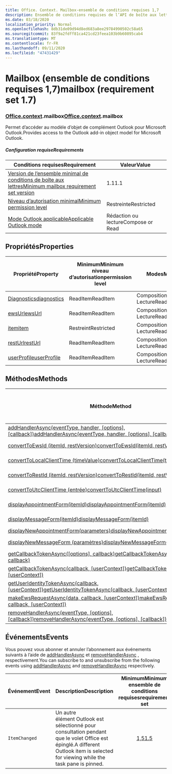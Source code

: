 ```yaml
---
title: Office. Context. Mailbox-ensemble de conditions requises 1,7
description: Ensemble de conditions requises de l’API de boîte aux lettres Outlook 1,7 du modèle objet boîte aux lettres.
ms.date: 03/18/2020
localization_priority: Normal
ms.openlocfilehash: 8db31de09d94d8ed683a8ee29784990502c58a65
ms.sourcegitcommit: 83f9a2fdff81ca421cd23feea103b9b60895cab4
ms.translationtype: MT
ms.contentlocale: fr-FR
ms.lasthandoff: 09/11/2020
ms.locfileid: "47431429"
---
```

# <a name="mailbox-requirement-set-17"></a><span data-ttu-id="a1c1a-103">Mailbox (ensemble de conditions requises 1,7)</span><span class="sxs-lookup"><span data-stu-id="a1c1a-103">mailbox (requirement set 1.7)</span></span>

### <a name="officecontextmailbox"></a><span data-ttu-id="a1c1a-104">[Office](office.md)[.context](office.context.md).mailbox</span><span class="sxs-lookup"><span data-stu-id="a1c1a-104">[Office](office.md)[.context](office.context.md).mailbox</span></span>

<span data-ttu-id="a1c1a-105">Permet d’accéder au modèle d’objet de complément Outlook pour Microsoft Outlook.</span><span class="sxs-lookup"><span data-stu-id="a1c1a-105">Provides access to the Outlook add-in object model for Microsoft Outlook.</span></span>

##### <a name="requirements"></a><span data-ttu-id="a1c1a-106">Configuration requise</span><span class="sxs-lookup"><span data-stu-id="a1c1a-106">Requirements</span></span>

|<span data-ttu-id="a1c1a-107">Conditions requises</span><span class="sxs-lookup"><span data-stu-id="a1c1a-107">Requirement</span></span>| <span data-ttu-id="a1c1a-108">Valeur</span><span class="sxs-lookup"><span data-stu-id="a1c1a-108">Value</span></span>|
|---|---|
|[<span data-ttu-id="a1c1a-109">Version de l’ensemble minimal de conditions de boîte aux lettres</span><span class="sxs-lookup"><span data-stu-id="a1c1a-109">Minimum mailbox requirement set version</span></span>](../../requirement-sets/outlook-api-requirement-sets.md)| <span data-ttu-id="a1c1a-110">1.1</span><span class="sxs-lookup"><span data-stu-id="a1c1a-110">1.1</span></span>|
|[<span data-ttu-id="a1c1a-111">Niveau d’autorisation minimal</span><span class="sxs-lookup"><span data-stu-id="a1c1a-111">Minimum permission level</span></span>](../../../outlook/understanding-outlook-add-in-permissions.md)| <span data-ttu-id="a1c1a-112">Restreinte</span><span class="sxs-lookup"><span data-stu-id="a1c1a-112">Restricted</span></span>|
|[<span data-ttu-id="a1c1a-113">Mode Outlook applicable</span><span class="sxs-lookup"><span data-stu-id="a1c1a-113">Applicable Outlook mode</span></span>](../../../outlook/outlook-add-ins-overview.md#extension-points)| <span data-ttu-id="a1c1a-114">Rédaction ou lecture</span><span class="sxs-lookup"><span data-stu-id="a1c1a-114">Compose or Read</span></span>|

## <a name="properties"></a><span data-ttu-id="a1c1a-115">Propriétés</span><span class="sxs-lookup"><span data-stu-id="a1c1a-115">Properties</span></span>

| <span data-ttu-id="a1c1a-116">Propriété</span><span class="sxs-lookup"><span data-stu-id="a1c1a-116">Property</span></span> | <span data-ttu-id="a1c1a-117">Minimum</span><span class="sxs-lookup"><span data-stu-id="a1c1a-117">Minimum</span></span><br><span data-ttu-id="a1c1a-118">niveau d’autorisation</span><span class="sxs-lookup"><span data-stu-id="a1c1a-118">permission level</span></span> | <span data-ttu-id="a1c1a-119">Modes</span><span class="sxs-lookup"><span data-stu-id="a1c1a-119">Modes</span></span> | <span data-ttu-id="a1c1a-120">Type de retour</span><span class="sxs-lookup"><span data-stu-id="a1c1a-120">Return type</span></span> | <span data-ttu-id="a1c1a-121">Minimum</span><span class="sxs-lookup"><span data-stu-id="a1c1a-121">Minimum</span></span><br><span data-ttu-id="a1c1a-122">ensemble de conditions requises</span><span class="sxs-lookup"><span data-stu-id="a1c1a-122">requirement set</span></span> |
|---|---|---|---|:---:|
| [<span data-ttu-id="a1c1a-123">Diagnostics</span><span class="sxs-lookup"><span data-stu-id="a1c1a-123">diagnostics</span></span>](/javascript/api/outlook/office.mailbox?view=outlook-js-1.7&preserve-view=true#diagnostics) | <span data-ttu-id="a1c1a-124">ReadItem</span><span class="sxs-lookup"><span data-stu-id="a1c1a-124">ReadItem</span></span> | <span data-ttu-id="a1c1a-125">Composition</span><span class="sxs-lookup"><span data-stu-id="a1c1a-125">Compose</span></span><br><span data-ttu-id="a1c1a-126">Lecture</span><span class="sxs-lookup"><span data-stu-id="a1c1a-126">Read</span></span> | [<span data-ttu-id="a1c1a-127">Diagnostics</span><span class="sxs-lookup"><span data-stu-id="a1c1a-127">Diagnostics</span></span>](/javascript/api/outlook/office.diagnostics?view=outlook-js-1.7&preserve-view=true) | [<span data-ttu-id="a1c1a-128">1.1</span><span class="sxs-lookup"><span data-stu-id="a1c1a-128">1.1</span></span>](../requirement-set-1.1/outlook-requirement-set-1.1.md) |
| [<span data-ttu-id="a1c1a-129">ewsUrl</span><span class="sxs-lookup"><span data-stu-id="a1c1a-129">ewsUrl</span></span>](/javascript/api/outlook/office.mailbox?view=outlook-js-1.7&preserve-view=true#ewsurl) | <span data-ttu-id="a1c1a-130">ReadItem</span><span class="sxs-lookup"><span data-stu-id="a1c1a-130">ReadItem</span></span> | <span data-ttu-id="a1c1a-131">Composition</span><span class="sxs-lookup"><span data-stu-id="a1c1a-131">Compose</span></span><br><span data-ttu-id="a1c1a-132">Lecture</span><span class="sxs-lookup"><span data-stu-id="a1c1a-132">Read</span></span> | <span data-ttu-id="a1c1a-133">Chaîne</span><span class="sxs-lookup"><span data-stu-id="a1c1a-133">String</span></span> | [<span data-ttu-id="a1c1a-134">1.1</span><span class="sxs-lookup"><span data-stu-id="a1c1a-134">1.1</span></span>](../requirement-set-1.1/outlook-requirement-set-1.1.md) |
| [<span data-ttu-id="a1c1a-135">item</span><span class="sxs-lookup"><span data-stu-id="a1c1a-135">item</span></span>](office.context.mailbox.item.md) | <span data-ttu-id="a1c1a-136">Restreint</span><span class="sxs-lookup"><span data-stu-id="a1c1a-136">Restricted</span></span> | <span data-ttu-id="a1c1a-137">Composition</span><span class="sxs-lookup"><span data-stu-id="a1c1a-137">Compose</span></span><br><span data-ttu-id="a1c1a-138">Lecture</span><span class="sxs-lookup"><span data-stu-id="a1c1a-138">Read</span></span> | [<span data-ttu-id="a1c1a-139">Élément</span><span class="sxs-lookup"><span data-stu-id="a1c1a-139">Item</span></span>](/javascript/api/outlook/office.item?view=outlook-js-1.7&preserve-view=true) | [<span data-ttu-id="a1c1a-140">1.1</span><span class="sxs-lookup"><span data-stu-id="a1c1a-140">1.1</span></span>](../requirement-set-1.1/outlook-requirement-set-1.1.md) |
| [<span data-ttu-id="a1c1a-141">restUrl</span><span class="sxs-lookup"><span data-stu-id="a1c1a-141">restUrl</span></span>](/javascript/api/outlook/office.mailbox?view=outlook-js-1.7&preserve-view=true#resturl) | <span data-ttu-id="a1c1a-142">ReadItem</span><span class="sxs-lookup"><span data-stu-id="a1c1a-142">ReadItem</span></span> | <span data-ttu-id="a1c1a-143">Composition</span><span class="sxs-lookup"><span data-stu-id="a1c1a-143">Compose</span></span><br><span data-ttu-id="a1c1a-144">Lecture</span><span class="sxs-lookup"><span data-stu-id="a1c1a-144">Read</span></span> | <span data-ttu-id="a1c1a-145">Chaîne</span><span class="sxs-lookup"><span data-stu-id="a1c1a-145">String</span></span> | [<span data-ttu-id="a1c1a-146">1,5</span><span class="sxs-lookup"><span data-stu-id="a1c1a-146">1.5</span></span>](../requirement-set-1.5/outlook-requirement-set-1.5.md) |
| [<span data-ttu-id="a1c1a-147">userProfile</span><span class="sxs-lookup"><span data-stu-id="a1c1a-147">userProfile</span></span>](/javascript/api/outlook/office.mailbox?view=outlook-js-1.7&preserve-view=true#userprofile) | <span data-ttu-id="a1c1a-148">ReadItem</span><span class="sxs-lookup"><span data-stu-id="a1c1a-148">ReadItem</span></span> | <span data-ttu-id="a1c1a-149">Composition</span><span class="sxs-lookup"><span data-stu-id="a1c1a-149">Compose</span></span><br><span data-ttu-id="a1c1a-150">Lecture</span><span class="sxs-lookup"><span data-stu-id="a1c1a-150">Read</span></span> | [<span data-ttu-id="a1c1a-151">Profil</span><span class="sxs-lookup"><span data-stu-id="a1c1a-151">UserProfile</span></span>](/javascript/api/outlook/office.userprofile?view=outlook-js-1.7&preserve-view=true) | [<span data-ttu-id="a1c1a-152">1.1</span><span class="sxs-lookup"><span data-stu-id="a1c1a-152">1.1</span></span>](../requirement-set-1.1/outlook-requirement-set-1.1.md) |

## <a name="methods"></a><span data-ttu-id="a1c1a-153">Méthodes</span><span class="sxs-lookup"><span data-stu-id="a1c1a-153">Methods</span></span>

| <span data-ttu-id="a1c1a-154">Méthode</span><span class="sxs-lookup"><span data-stu-id="a1c1a-154">Method</span></span> | <span data-ttu-id="a1c1a-155">Minimum</span><span class="sxs-lookup"><span data-stu-id="a1c1a-155">Minimum</span></span><br><span data-ttu-id="a1c1a-156">niveau d’autorisation</span><span class="sxs-lookup"><span data-stu-id="a1c1a-156">permission level</span></span> | <span data-ttu-id="a1c1a-157">Modes</span><span class="sxs-lookup"><span data-stu-id="a1c1a-157">Modes</span></span> | <span data-ttu-id="a1c1a-158">Minimum</span><span class="sxs-lookup"><span data-stu-id="a1c1a-158">Minimum</span></span><br><span data-ttu-id="a1c1a-159">ensemble de conditions requises</span><span class="sxs-lookup"><span data-stu-id="a1c1a-159">requirement set</span></span> |
|---|---|---|:---:|
| <span data-ttu-id="a1c1a-160">[addHandlerAsync(eventType, handler, [options], [callback])](/javascript/api/outlook/office.mailbox?view=outlook-js-1.7&preserve-view=true#addhandlerasync-eventtype--handler--options--callback-)</span><span class="sxs-lookup"><span data-stu-id="a1c1a-160">[addHandlerAsync(eventType, handler, [options], [callback])](/javascript/api/outlook/office.mailbox?view=outlook-js-1.7&preserve-view=true#addhandlerasync-eventtype--handler--options--callback-)</span></span> | <span data-ttu-id="a1c1a-161">ReadItem</span><span class="sxs-lookup"><span data-stu-id="a1c1a-161">ReadItem</span></span> | <span data-ttu-id="a1c1a-162">Composition</span><span class="sxs-lookup"><span data-stu-id="a1c1a-162">Compose</span></span><br><span data-ttu-id="a1c1a-163">Lecture</span><span class="sxs-lookup"><span data-stu-id="a1c1a-163">Read</span></span> | [<span data-ttu-id="a1c1a-164">1,5</span><span class="sxs-lookup"><span data-stu-id="a1c1a-164">1.5</span></span>](../requirement-set-1.5/outlook-requirement-set-1.5.md) |
| [<span data-ttu-id="a1c1a-165">convertToEwsId (itemId, restVersion)</span><span class="sxs-lookup"><span data-stu-id="a1c1a-165">convertToEwsId(itemId, restVersion)</span></span>](/javascript/api/outlook/office.mailbox?view=outlook-js-1.7&preserve-view=true#converttoewsid-itemid--restversion-) | <span data-ttu-id="a1c1a-166">Restreint</span><span class="sxs-lookup"><span data-stu-id="a1c1a-166">Restricted</span></span> | <span data-ttu-id="a1c1a-167">Composition</span><span class="sxs-lookup"><span data-stu-id="a1c1a-167">Compose</span></span><br><span data-ttu-id="a1c1a-168">Lecture</span><span class="sxs-lookup"><span data-stu-id="a1c1a-168">Read</span></span> | [<span data-ttu-id="a1c1a-169">1.3</span><span class="sxs-lookup"><span data-stu-id="a1c1a-169">1.3</span></span>](../requirement-set-1.3/outlook-requirement-set-1.3.md) |
| [<span data-ttu-id="a1c1a-170">convertToLocalClientTime (timeValue)</span><span class="sxs-lookup"><span data-stu-id="a1c1a-170">convertToLocalClientTime(timeValue)</span></span>](/javascript/api/outlook/office.mailbox?view=outlook-js-1.7&preserve-view=true#converttolocalclienttime-timevalue-) | <span data-ttu-id="a1c1a-171">ReadItem</span><span class="sxs-lookup"><span data-stu-id="a1c1a-171">ReadItem</span></span> | <span data-ttu-id="a1c1a-172">Composition</span><span class="sxs-lookup"><span data-stu-id="a1c1a-172">Compose</span></span><br><span data-ttu-id="a1c1a-173">Lecture</span><span class="sxs-lookup"><span data-stu-id="a1c1a-173">Read</span></span> | [<span data-ttu-id="a1c1a-174">1.1</span><span class="sxs-lookup"><span data-stu-id="a1c1a-174">1.1</span></span>](../requirement-set-1.1/outlook-requirement-set-1.1.md) |
| [<span data-ttu-id="a1c1a-175">convertToRestId (itemId, restVersion)</span><span class="sxs-lookup"><span data-stu-id="a1c1a-175">convertToRestId(itemId, restVersion)</span></span>](/javascript/api/outlook/office.mailbox?view=outlook-js-1.7&preserve-view=true#converttorestid-itemid--restversion-) | <span data-ttu-id="a1c1a-176">Restreint</span><span class="sxs-lookup"><span data-stu-id="a1c1a-176">Restricted</span></span> | <span data-ttu-id="a1c1a-177">Composition</span><span class="sxs-lookup"><span data-stu-id="a1c1a-177">Compose</span></span><br><span data-ttu-id="a1c1a-178">Lecture</span><span class="sxs-lookup"><span data-stu-id="a1c1a-178">Read</span></span> | [<span data-ttu-id="a1c1a-179">1.3</span><span class="sxs-lookup"><span data-stu-id="a1c1a-179">1.3</span></span>](../requirement-set-1.3/outlook-requirement-set-1.3.md) |
| [<span data-ttu-id="a1c1a-180">convertToUtcClientTime (entrée)</span><span class="sxs-lookup"><span data-stu-id="a1c1a-180">convertToUtcClientTime(input)</span></span>](/javascript/api/outlook/office.mailbox?view=outlook-js-1.7&preserve-view=true#converttoutcclienttime-input-) | <span data-ttu-id="a1c1a-181">ReadItem</span><span class="sxs-lookup"><span data-stu-id="a1c1a-181">ReadItem</span></span> | <span data-ttu-id="a1c1a-182">Composition</span><span class="sxs-lookup"><span data-stu-id="a1c1a-182">Compose</span></span><br><span data-ttu-id="a1c1a-183">Lecture</span><span class="sxs-lookup"><span data-stu-id="a1c1a-183">Read</span></span> | [<span data-ttu-id="a1c1a-184">1.1</span><span class="sxs-lookup"><span data-stu-id="a1c1a-184">1.1</span></span>](../requirement-set-1.1/outlook-requirement-set-1.1.md) |
| [<span data-ttu-id="a1c1a-185">displayAppointmentForm(itemId)</span><span class="sxs-lookup"><span data-stu-id="a1c1a-185">displayAppointmentForm(itemId)</span></span>](/javascript/api/outlook/office.mailbox?view=outlook-js-1.7&preserve-view=true#displayappointmentform-itemid-) | <span data-ttu-id="a1c1a-186">ReadItem</span><span class="sxs-lookup"><span data-stu-id="a1c1a-186">ReadItem</span></span> | <span data-ttu-id="a1c1a-187">Composition</span><span class="sxs-lookup"><span data-stu-id="a1c1a-187">Compose</span></span><br><span data-ttu-id="a1c1a-188">Lecture</span><span class="sxs-lookup"><span data-stu-id="a1c1a-188">Read</span></span> | [<span data-ttu-id="a1c1a-189">1.1</span><span class="sxs-lookup"><span data-stu-id="a1c1a-189">1.1</span></span>](../requirement-set-1.1/outlook-requirement-set-1.1.md) |
| [<span data-ttu-id="a1c1a-190">displayMessageForm(itemId)</span><span class="sxs-lookup"><span data-stu-id="a1c1a-190">displayMessageForm(itemId)</span></span>](/javascript/api/outlook/office.mailbox?view=outlook-js-1.7&preserve-view=true#displaymessageform-itemid-) | <span data-ttu-id="a1c1a-191">ReadItem</span><span class="sxs-lookup"><span data-stu-id="a1c1a-191">ReadItem</span></span> | <span data-ttu-id="a1c1a-192">Composition</span><span class="sxs-lookup"><span data-stu-id="a1c1a-192">Compose</span></span><br><span data-ttu-id="a1c1a-193">Lecture</span><span class="sxs-lookup"><span data-stu-id="a1c1a-193">Read</span></span> | [<span data-ttu-id="a1c1a-194">1.1</span><span class="sxs-lookup"><span data-stu-id="a1c1a-194">1.1</span></span>](../requirement-set-1.1/outlook-requirement-set-1.1.md) |
| [<span data-ttu-id="a1c1a-195">displayNewAppointmentForm(parameters)</span><span class="sxs-lookup"><span data-stu-id="a1c1a-195">displayNewAppointmentForm(parameters)</span></span>](/javascript/api/outlook/office.mailbox?view=outlook-js-1.7&preserve-view=true#displaynewappointmentform-parameters-) | <span data-ttu-id="a1c1a-196">ReadItem</span><span class="sxs-lookup"><span data-stu-id="a1c1a-196">ReadItem</span></span> | <span data-ttu-id="a1c1a-197">Lecture</span><span class="sxs-lookup"><span data-stu-id="a1c1a-197">Read</span></span> | [<span data-ttu-id="a1c1a-198">1.1</span><span class="sxs-lookup"><span data-stu-id="a1c1a-198">1.1</span></span>](../requirement-set-1.1/outlook-requirement-set-1.1.md) |
| [<span data-ttu-id="a1c1a-199">displayNewMessageForm (paramètres)</span><span class="sxs-lookup"><span data-stu-id="a1c1a-199">displayNewMessageForm(parameters)</span></span>](/javascript/api/outlook/office.mailbox?view=outlook-js-1.7&preserve-view=true#displaynewmessageform-parameters-) | <span data-ttu-id="a1c1a-200">ReadItem</span><span class="sxs-lookup"><span data-stu-id="a1c1a-200">ReadItem</span></span> | <span data-ttu-id="a1c1a-201">Composition</span><span class="sxs-lookup"><span data-stu-id="a1c1a-201">Compose</span></span><br><span data-ttu-id="a1c1a-202">Lecture</span><span class="sxs-lookup"><span data-stu-id="a1c1a-202">Read</span></span> | [<span data-ttu-id="a1c1a-203">1,6</span><span class="sxs-lookup"><span data-stu-id="a1c1a-203">1.6</span></span>](../requirement-set-1.6/outlook-requirement-set-1.6.md) |
| <span data-ttu-id="a1c1a-204">[getCallbackTokenAsync([options], callback)](/javascript/api/outlook/office.mailbox?view=outlook-js-1.7&preserve-view=true#getcallbacktokenasync-options--callback-)</span><span class="sxs-lookup"><span data-stu-id="a1c1a-204">[getCallbackTokenAsync([options], callback)](/javascript/api/outlook/office.mailbox?view=outlook-js-1.7&preserve-view=true#getcallbacktokenasync-options--callback-)</span></span> | <span data-ttu-id="a1c1a-205">ReadItem</span><span class="sxs-lookup"><span data-stu-id="a1c1a-205">ReadItem</span></span> | <span data-ttu-id="a1c1a-206">Composition</span><span class="sxs-lookup"><span data-stu-id="a1c1a-206">Compose</span></span><br><span data-ttu-id="a1c1a-207">Lecture</span><span class="sxs-lookup"><span data-stu-id="a1c1a-207">Read</span></span> | [<span data-ttu-id="a1c1a-208">1,5</span><span class="sxs-lookup"><span data-stu-id="a1c1a-208">1.5</span></span>](../requirement-set-1.5/outlook-requirement-set-1.5.md) |
| <span data-ttu-id="a1c1a-209">[getCallbackTokenAsync(callback, [userContext])](/javascript/api/outlook/office.mailbox?view=outlook-js-1.7&preserve-view=true#getcallbacktokenasync-callback--usercontext-)</span><span class="sxs-lookup"><span data-stu-id="a1c1a-209">[getCallbackTokenAsync(callback, [userContext])](/javascript/api/outlook/office.mailbox?view=outlook-js-1.7&preserve-view=true#getcallbacktokenasync-callback--usercontext-)</span></span> | <span data-ttu-id="a1c1a-210">ReadItem</span><span class="sxs-lookup"><span data-stu-id="a1c1a-210">ReadItem</span></span> | <span data-ttu-id="a1c1a-211">Composition</span><span class="sxs-lookup"><span data-stu-id="a1c1a-211">Compose</span></span><br><span data-ttu-id="a1c1a-212">Lecture</span><span class="sxs-lookup"><span data-stu-id="a1c1a-212">Read</span></span> | [<span data-ttu-id="a1c1a-213">1.3</span><span class="sxs-lookup"><span data-stu-id="a1c1a-213">1.3</span></span>](../requirement-set-1.3/outlook-requirement-set-1.3.md)<br>[<span data-ttu-id="a1c1a-214">1.1</span><span class="sxs-lookup"><span data-stu-id="a1c1a-214">1.1</span></span>](../requirement-set-1.1/outlook-requirement-set-1.1.md) |
| <span data-ttu-id="a1c1a-215">[getUserIdentityTokenAsync(callback, [userContext])](/javascript/api/outlook/office.mailbox?view=outlook-js-1.7&preserve-view=true#getuseridentitytokenasync-callback--usercontext-)</span><span class="sxs-lookup"><span data-stu-id="a1c1a-215">[getUserIdentityTokenAsync(callback, [userContext])](/javascript/api/outlook/office.mailbox?view=outlook-js-1.7&preserve-view=true#getuseridentitytokenasync-callback--usercontext-)</span></span> | <span data-ttu-id="a1c1a-216">ReadItem</span><span class="sxs-lookup"><span data-stu-id="a1c1a-216">ReadItem</span></span> | <span data-ttu-id="a1c1a-217">Composition</span><span class="sxs-lookup"><span data-stu-id="a1c1a-217">Compose</span></span><br><span data-ttu-id="a1c1a-218">Lecture</span><span class="sxs-lookup"><span data-stu-id="a1c1a-218">Read</span></span> | [<span data-ttu-id="a1c1a-219">1.1</span><span class="sxs-lookup"><span data-stu-id="a1c1a-219">1.1</span></span>](../requirement-set-1.1/outlook-requirement-set-1.1.md) |
| <span data-ttu-id="a1c1a-220">[makeEwsRequestAsync(data, callback, [userContext])](/javascript/api/outlook/office.mailbox?view=outlook-js-1.7&preserve-view=true#makeewsrequestasync-data--callback--usercontext-)</span><span class="sxs-lookup"><span data-stu-id="a1c1a-220">[makeEwsRequestAsync(data, callback, [userContext])](/javascript/api/outlook/office.mailbox?view=outlook-js-1.7&preserve-view=true#makeewsrequestasync-data--callback--usercontext-)</span></span> | <span data-ttu-id="a1c1a-221">ReadWriteMailbox</span><span class="sxs-lookup"><span data-stu-id="a1c1a-221">ReadWriteMailbox</span></span> | <span data-ttu-id="a1c1a-222">Composition</span><span class="sxs-lookup"><span data-stu-id="a1c1a-222">Compose</span></span><br><span data-ttu-id="a1c1a-223">Lecture</span><span class="sxs-lookup"><span data-stu-id="a1c1a-223">Read</span></span> | [<span data-ttu-id="a1c1a-224">1.1</span><span class="sxs-lookup"><span data-stu-id="a1c1a-224">1.1</span></span>](../requirement-set-1.1/outlook-requirement-set-1.1.md) |
| <span data-ttu-id="a1c1a-225">[removeHandlerAsync(eventType, [options], [callback])](/javascript/api/outlook/office.mailbox?view=outlook-js-1.7&preserve-view=true#removehandlerasync-eventtype--options--callback-)</span><span class="sxs-lookup"><span data-stu-id="a1c1a-225">[removeHandlerAsync(eventType, [options], [callback])](/javascript/api/outlook/office.mailbox?view=outlook-js-1.7&preserve-view=true#removehandlerasync-eventtype--options--callback-)</span></span> | <span data-ttu-id="a1c1a-226">ReadItem</span><span class="sxs-lookup"><span data-stu-id="a1c1a-226">ReadItem</span></span> | <span data-ttu-id="a1c1a-227">Composition</span><span class="sxs-lookup"><span data-stu-id="a1c1a-227">Compose</span></span><br><span data-ttu-id="a1c1a-228">Lecture</span><span class="sxs-lookup"><span data-stu-id="a1c1a-228">Read</span></span> | [<span data-ttu-id="a1c1a-229">1,5</span><span class="sxs-lookup"><span data-stu-id="a1c1a-229">1.5</span></span>](../requirement-set-1.5/outlook-requirement-set-1.5.md) |

## <a name="events"></a><span data-ttu-id="a1c1a-230">Événements</span><span class="sxs-lookup"><span data-stu-id="a1c1a-230">Events</span></span>

<span data-ttu-id="a1c1a-231">Vous pouvez vous abonner et annuler l’abonnement aux événements suivants à l’aide de [addHandlerAsync](/javascript/api/outlook/office.mailbox?view=outlook-js-1.7&preserve-view=true#addhandlerasync-eventtype--handler--options--callback-) et [removeHandlerAsync](/javascript/api/outlook/office.mailbox?view=outlook-js-1.7&preserve-view=true#removehandlerasync-eventtype--options--callback-) , respectivement.</span><span class="sxs-lookup"><span data-stu-id="a1c1a-231">You can subscribe to and unsubscribe from the following events using [addHandlerAsync](/javascript/api/outlook/office.mailbox?view=outlook-js-1.7&preserve-view=true#addhandlerasync-eventtype--handler--options--callback-) and [removeHandlerAsync](/javascript/api/outlook/office.mailbox?view=outlook-js-1.7&preserve-view=true#removehandlerasync-eventtype--options--callback-) respectively.</span></span>

| <span data-ttu-id="a1c1a-232">Événement</span><span class="sxs-lookup"><span data-stu-id="a1c1a-232">Event</span></span> | <span data-ttu-id="a1c1a-233">Description</span><span class="sxs-lookup"><span data-stu-id="a1c1a-233">Description</span></span> | <span data-ttu-id="a1c1a-234">Minimum</span><span class="sxs-lookup"><span data-stu-id="a1c1a-234">Minimum</span></span><br><span data-ttu-id="a1c1a-235">ensemble de conditions requises</span><span class="sxs-lookup"><span data-stu-id="a1c1a-235">requirement set</span></span> |
|---|---|:---:|
|`ItemChanged`| <span data-ttu-id="a1c1a-236">Un autre élément Outlook est sélectionné pour consultation pendant que le volet Office est épinglé.</span><span class="sxs-lookup"><span data-stu-id="a1c1a-236">A different Outlook item is selected for viewing while the task pane is pinned.</span></span> | [<span data-ttu-id="a1c1a-237">1,5</span><span class="sxs-lookup"><span data-stu-id="a1c1a-237">1.5</span></span>](../requirement-set-1.5/outlook-requirement-set-1.5.md) |
